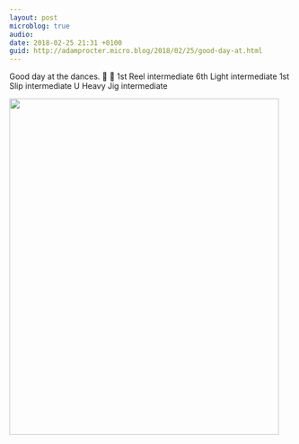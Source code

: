 ```yaml
---
layout: post
microblog: true
audio: 
date: 2018-02-25 21:31 +0100
guid: http://adamprocter.micro.blog/2018/02/25/good-day-at.html
---
```

Good day at the dances. 🥇 🥇 
1st Reel intermediate
6th Light intermediate
1st Slip intermediate
U Heavy Jig intermediate

<img src="http://discursive.adamprocter.co.uk/uploads/2018/c890ceefa0.jpg" width="480" height="600" />
